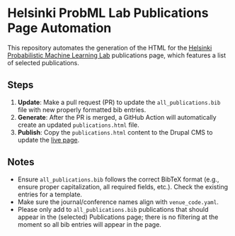 # Helsinki ProbML Lab Publications Page Automation

This repository automates the generation of the HTML for the [Helsinki Probabilistic Machine Learning Lab](https://www.helsinki.fi/en/researchgroups/probabilistic-machine-learning) publications page, which features a list of selected publications.

## Steps

1. **Update**: Make a pull request (PR) to update the `all_publications.bib` file with new properly formatted bib entries.  
2. **Generate**: After the PR is merged, a GitHub Action will automatically create an updated `publications.html` file.  
3. **Publish**: Copy the `publications.html` content to the Drupal CMS to update the [live page](https://www.helsinki.fi/en/researchgroups/probabilistic-machine-learning/publications).

## Notes

- Ensure `all_publications.bib` follows the correct BibTeX format (e.g., ensure proper capitalization, all required fields, etc.). Check the existing entries for a template. 
- Make sure the journal/conference names align with `venue_code.yaml`.
- Please only add to `all_publications.bib` publications that should appear in the (selected) Publications page; there is no filtering at the moment so all bib entries will appear in the page.
